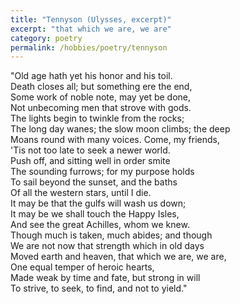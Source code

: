 ```yaml
---
title: "Tennyson (Ulysses, excerpt)"
excerpt: "that which we are, we are"
category: poetry
permalink: /hobbies/poetry/tennyson
---
```


"Old age hath yet his honor and his toil.<br>
Death closes all; but something ere the end,<br>
Some work of noble note, may yet be done,<br>
Not unbecoming men that strove with gods.<br>
The lights begin to twinkle from the rocks;<br>
The long day wanes; the slow moon climbs; the deep<br>
Moans round with many voices. Come, my friends,<br>
'Tis not too late to seek a newer world.<br>
Push off, and sitting well in order smite<br>
The sounding furrows; for my purpose holds<br>
To sail beyond the sunset, and the baths<br>
Of all the western stars, until I die.<br>
It may be that the gulfs will wash us down;<br>
It may be we shall touch the Happy Isles,<br>
And see the great Achilles, whom we knew.<br>
Though much is taken, much abides; and though<br>
We are not now that strength which in old days<br>
Moved earth and heaven, that which we are, we are,<br>
One equal temper of heroic hearts,<br>
Made weak by time and fate, but strong in will<br>
To strive, to seek, to find, and not to yield."<br>
